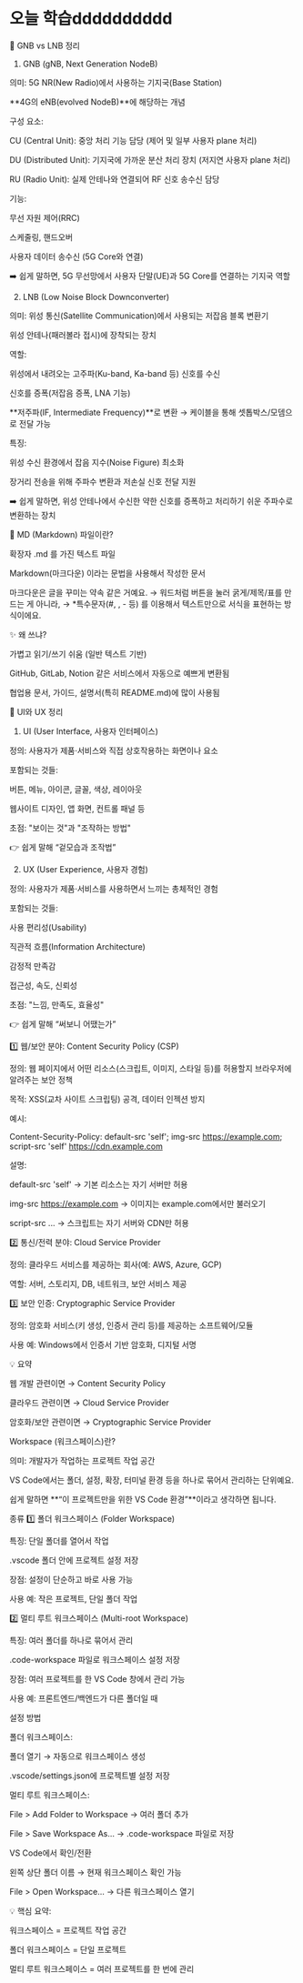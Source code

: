 # 오늘 학습dddddddddd

📡 GNB vs LNB 정리
1. GNB (gNB, Next Generation NodeB)

의미: 5G NR(New Radio)에서 사용하는 기지국(Base Station)

**4G의 eNB(evolved NodeB)**에 해당하는 개념

구성 요소:

CU (Central Unit): 중앙 처리 기능 담당 (제어 및 일부 사용자 plane 처리)

DU (Distributed Unit): 기지국에 가까운 분산 처리 장치 (저지연 사용자 plane 처리)

RU (Radio Unit): 실제 안테나와 연결되어 RF 신호 송수신 담당

기능:

무선 자원 제어(RRC)

스케줄링, 핸드오버

사용자 데이터 송수신 (5G Core와 연결)

➡️ 쉽게 말하면, 5G 무선망에서 사용자 단말(UE)과 5G Core를 연결하는 기지국 역할

2. LNB (Low Noise Block Downconverter)

의미: 위성 통신(Satellite Communication)에서 사용되는 저잡음 블록 변환기

위성 안테나(패러볼라 접시)에 장착되는 장치

역할:

위성에서 내려오는 고주파(Ku-band, Ka-band 등) 신호를 수신

신호를 증폭(저잡음 증폭, LNA 기능)

**저주파(IF, Intermediate Frequency)**로 변환 → 케이블을 통해 셋톱박스/모뎀으로 전달 가능

특징:

위성 수신 환경에서 잡음 지수(Noise Figure) 최소화

장거리 전송을 위해 주파수 변환과 저손실 신호 전달 지원

➡️ 쉽게 말하면, 위성 안테나에서 수신한 약한 신호를 증폭하고 처리하기 쉬운 주파수로 변환하는 장치

📄 MD (Markdown) 파일이란?

확장자 .md 를 가진 텍스트 파일

Markdown(마크다운) 이라는 문법을 사용해서 작성한 문서

마크다운은 글을 꾸미는 약속 같은 거예요.
→ 워드처럼 버튼을 눌러 굵게/제목/표를 만드는 게 아니라,
→ *특수문자(#, , - 등) 를 이용해서 텍스트만으로 서식을 표현하는 방식이에요.

✨ 왜 쓰냐?

가볍고 읽기/쓰기 쉬움 (일반 텍스트 기반)

GitHub, GitLab, Notion 같은 서비스에서 자동으로 예쁘게 변환됨

협업용 문서, 가이드, 설명서(특히 README.md)에 많이 사용됨

🎨 UI와 UX 정리
1. UI (User Interface, 사용자 인터페이스)

정의: 사용자가 제품·서비스와 직접 상호작용하는 화면이나 요소

포함되는 것들:

버튼, 메뉴, 아이콘, 글꼴, 색상, 레이아웃

웹사이트 디자인, 앱 화면, 컨트롤 패널 등

초점: "보이는 것"과 "조작하는 방법"

👉 쉽게 말해 “겉모습과 조작법”

2. UX (User Experience, 사용자 경험)

정의: 사용자가 제품·서비스를 사용하면서 느끼는 총체적인 경험

포함되는 것들:

사용 편리성(Usability)

직관적 흐름(Information Architecture)

감정적 만족감

접근성, 속도, 신뢰성

초점: "느낌, 만족도, 효율성"

👉 쉽게 말해 “써보니 어땠는가”

1️⃣ 웹/보안 분야: Content Security Policy (CSP)

정의: 웹 페이지에서 어떤 리소스(스크립트, 이미지, 스타일 등)를 허용할지 브라우저에 알려주는 보안 정책

목적: XSS(교차 사이트 스크립팅) 공격, 데이터 인젝션 방지

예시:

Content-Security-Policy: default-src 'self'; img-src https://example.com; script-src 'self' https://cdn.example.com


설명:

default-src 'self' → 기본 리소스는 자기 서버만 허용

img-src https://example.com → 이미지는 example.com에서만 불러오기

script-src ... → 스크립트는 자기 서버와 CDN만 허용

2️⃣ 통신/전력 분야: Cloud Service Provider

정의: 클라우드 서비스를 제공하는 회사(예: AWS, Azure, GCP)

역할: 서버, 스토리지, DB, 네트워크, 보안 서비스 제공

3️⃣ 보안 인증: Cryptographic Service Provider

정의: 암호화 서비스(키 생성, 인증서 관리 등)를 제공하는 소프트웨어/모듈

사용 예: Windows에서 인증서 기반 암호화, 디지털 서명

💡 요약

웹 개발 관련이면 → Content Security Policy

클라우드 관련이면 → Cloud Service Provider

암호화/보안 관련이면 → Cryptographic Service Provider

Workspace (워크스페이스)란?

의미: 개발자가 작업하는 프로젝트 작업 공간

VS Code에서는 폴더, 설정, 확장, 터미널 환경 등을 하나로 묶어서 관리하는 단위예요.

쉽게 말하면 **“이 프로젝트만을 위한 VS Code 환경”**이라고 생각하면 됩니다.

종류
1️⃣ 폴더 워크스페이스 (Folder Workspace)

특징: 단일 폴더를 열어서 작업

.vscode 폴더 안에 프로젝트 설정 저장

장점: 설정이 단순하고 바로 사용 가능

사용 예: 작은 프로젝트, 단일 폴더 작업

2️⃣ 멀티 루트 워크스페이스 (Multi-root Workspace)

특징: 여러 폴더를 하나로 묶어서 관리

.code-workspace 파일로 워크스페이스 설정 저장

장점: 여러 프로젝트를 한 VS Code 창에서 관리 가능

사용 예: 프론트엔드/백엔드가 다른 폴더일 때

설정 방법

폴더 워크스페이스:

폴더 열기 → 자동으로 워크스페이스 생성

.vscode/settings.json에 프로젝트별 설정 저장

멀티 루트 워크스페이스:

File > Add Folder to Workspace → 여러 폴더 추가

File > Save Workspace As… → .code-workspace 파일로 저장

VS Code에서 확인/전환

왼쪽 상단 폴더 이름 → 현재 워크스페이스 확인 가능

File > Open Workspace… → 다른 워크스페이스 열기

💡 핵심 요약:

워크스페이스 = 프로젝트 작업 공간

폴더 워크스페이스 = 단일 프로젝트

멀티 루트 워크스페이스 = 여러 프로젝트를 한 번에 관리
